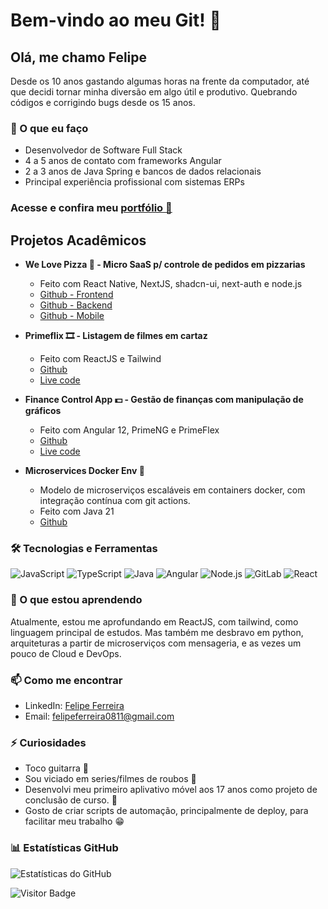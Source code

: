# Bem-vindo ao meu Git! 👋

## Olá, me chamo Felipe

Desde os 10 anos gastando algumas horas na frente da computador, até que decidi tornar minha diversão em algo útil e produtivo. Quebrando códigos e corrigindo bugs desde os 15 anos.

### 💼 O que eu faço

- Desenvolvedor de Software Full Stack
- 4 a 5 anos de contato com frameworks Angular
- 2 a 3 anos de Java Spring e bancos de dados relacionais
- Principal experiência profissional com sistemas ERPs
  
### Acesse e confira meu [portfólio 📄]([https://github.com/fs-ferreira/wlp-frontend](https://fs-ferreira.github.io/portfolio/))

## Projetos Acadêmicos

- **We Love Pizza 🍕 - Micro SaaS p/ controle de pedidos em pizzarias**
  - Feito com React Native, NextJS, shadcn-ui, next-auth e node.js
  - [Github - Frontend](https://github.com/fs-ferreira/wlp-frontend)
  - [Github - Backend](https://github.com/fs-ferreira/wlp-backend)
  - [Github - Mobile](https://github.com/fs-ferreira/wlp-mobile)
  
- **Primeflix 🎞️ - Listagem de filmes em cartaz**
  - Feito com ReactJS e Tailwind
  - [Github](https://github.com/fs-ferreira/primeflix)
  - [Live code](https://fs-ferreira.github.io/primeflix/)

- **Finance Control App 💵 - Gestão de finanças com manipulação de gráficos**
  - Feito com Angular 12, PrimeNG e PrimeFlex
  - [Github](https://github.com/fs-ferreira/finance-control-app)
  - [Live code](https://fs-ferreira.github.io/finance-control-app/)

- **Microservices Docker Env 🐋**
  - Modelo de microserviços escaláveis em containers docker, com integração contínua com git actions.
  - Feito com Java 21
  - [Github](https://github.com/fs-ferreira/docker_env)
### 🛠️ Tecnologias e Ferramentas

![JavaScript](https://img.shields.io/badge/-JavaScript-yellow)
![TypeScript](https://img.shields.io/badge/-TypeScript-blue)
![Java](https://img.shields.io/badge/-Java-orange)
![Angular](https://img.shields.io/badge/-Angular-red)
![Node.js](https://img.shields.io/badge/-Node.js-green)
![GitLab](https://img.shields.io/badge/-GitLab-orange)
![React](https://img.shields.io/badge/-React-blue)

### 🌱 O que estou aprendendo

Atualmente, estou me aprofundando em ReactJS, com tailwind, como linguagem principal de estudos. Mas também me desbravo em python, arquiteturas a partir de microserviços com mensageria, e as vezes um pouco de Cloud e DevOps.

### 📫 Como me encontrar

- LinkedIn: [Felipe Ferreira](https://www.linkedin.com/in/felipe-ferreira-ab6a8b199/)
- Email: felipeferreira0811@gmail.com

### ⚡ Curiosidades

- Toco guitarra 🎸
- Sou viciado em series/filmes de roubos 🏦
- Desenvolvi meu primeiro aplivativo móvel aos 17 anos como projeto de conclusão de curso. 📱
- Gosto de criar scripts de automação, principalmente de deploy, para facilitar meu trabalho 😁

### 📊 Estatísticas GitHub

![Estatísticas do GitHub](https://github-readme-stats.vercel.app/api/top-langs/?username=fs-ferreira&layout=compact&langs_count=16&theme=dark)

![Visitor Badge](https://visitor-badge.laobi.icu/badge?page_id=fs-ferreira.fs-ferreira)
